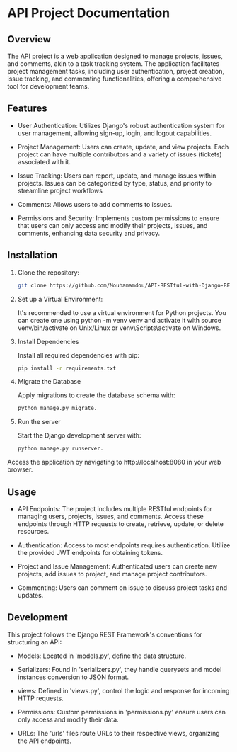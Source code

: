 # API Project Documentation

## Overview

The API project is a web application designed to manage projects, issues, and comments, akin to 
a task tracking system. The application facilitates project management tasks, including user 
authentication, project creation, issue tracking, and commenting functionalities, offering a
comprehensive tool for development teams.

## Features

- User Authentication: Utilizes Django's robust authentication system for user management, allowing 
  sign-up, login, and logout capabilities.

- Project Management: Users can create, update, and view projects. Each project can have multiple 
  contributors and a variety of issues (tickets) associated with it.

- Issue Tracking: Users can report, update, and manage issues within projects. Issues can be 
  categorized by type, status, and priority to streamline project workflows

- Comments: Allows users to add comments to issues.

- Permissions and Security: Implements custom permissions to ensure that users can only access 
  and modify their projects, issues, and comments, enhancing data security and privacy.

## Installation

1. Clone the repository:

	```bash
   git clone https://github.com/Mouhamamdou/API-RESTful-with-Django-REST.git

2. Set up a Virtual Environment:

   It's recommended to use a virtual environment for Python projects. You can create one using 
   python -m venv venv and activate it with source venv/bin/activate on Unix/Linux or venv\Scripts\activate on Windows.

3. Install Dependencies

   Install all required dependencies with pip:

   ```bash 
   pip install -r requirements.txt

4. Migrate the Database

   Apply migrations to create the database schema with:

	```bash
   python manage.py migrate.

5. Run the server

   Start the Django development server with:
  
	```bash
   python manage.py runserver. 

Access the application by navigating to http://localhost:8080 in your web browser.

## Usage

- API Endpoints: The project includes multiple RESTful endpoints for managing users, projects,
  issues, and comments. Access these endpoints through HTTP requests to create, retrieve, 
  update, or delete resources.

- Authentication: Access to most endpoints requires authentication. Utilize the provided JWT
  endpoints for obtaining tokens.

- Project and Issue Management: Authenticated users can create new projects, add issues to project,
  and manage project contributors.

- Commenting: Users can comment on issue to discuss project tasks and updates. 

## Development

This project follows the Django REST Framework's conventions for structuring an API:

- Models: Located in 'models.py', define the data structure.

- Serializers: Found in 'serializers.py', they handle querysets and model instances conversion to
  JSON format.

- views: Defined in 'views.py', control the logic and response for incoming HTTP requests.

- Permissions: Custom permissions in 'permissions.py' ensure users can only access and modify
  their data.

- URLs: The 'urls' files route URLs to their respective views, organizing the API endpoints.
